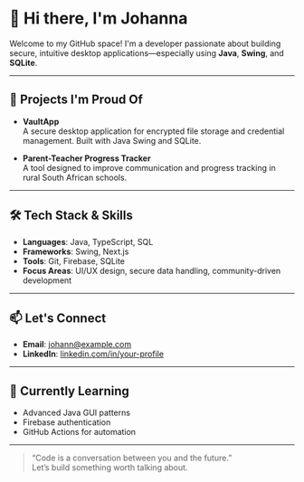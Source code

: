 # 👋 Hi there, I'm Johanna

Welcome to my GitHub space! I'm a developer passionate about building secure, intuitive desktop applications—especially using **Java**, **Swing**, and **SQLite**.

---

## 🚀 Projects I'm Proud Of

- **VaultApp**  
  A secure desktop application for encrypted file storage and credential management. Built with Java Swing and SQLite.

- **Parent-Teacher Progress Tracker**  
  A tool designed to improve communication and progress tracking in rural South African schools.

---

## 🛠️ Tech Stack & Skills

- **Languages**: Java, TypeScript, SQL
- **Frameworks**: Swing, Next.js
- **Tools**: Git, Firebase, SQLite
- **Focus Areas**: UI/UX design, secure data handling, community-driven development

---

## 📫 Let's Connect

- **Email**: johann@example.com
- **LinkedIn**: [linkedin.com/in/your-profile](https://linkedin.com/in/your-profile)

---

## 🌱 Currently Learning

- Advanced Java GUI patterns
- Firebase authentication
- GitHub Actions for automation

---

> “Code is a conversation between you and the future.”  
> Let’s build something worth talking about.
